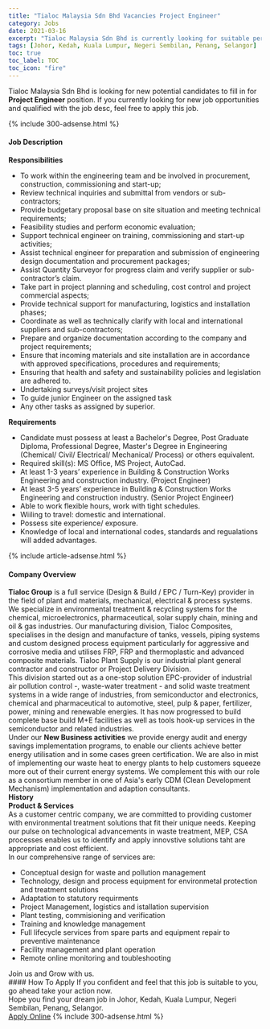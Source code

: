 ```yaml
---
title: "Tialoc Malaysia Sdn Bhd Vacancies Project Engineer" 
category: Jobs 
date: 2021-03-16 
excerpt: "Tialoc Malaysia Sdn Bhd is currently looking for suitable person to fill in the Project Engineer which based in Johor, Kedah, Kuala Lumpur, Negeri Sembilan, Penang, Selangor" 
tags: [Johor, Kedah, Kuala Lumpur, Negeri Sembilan, Penang, Selangor] 
toc: true 
toc_label: TOC 
toc_icon: "fire" 
--- 
```


<p>Tialoc Malaysia Sdn Bhd is looking for new potential candidates to fill in for <b>Project Engineer</b> position. If you currently looking for new job opportunities and qualified with the job desc, feel free to apply this job.
</p>{% include 300-adsense.html %} 
<div><div><h4>Job Description</h4></div><div><div><span><div><div><strong>Responsibilities</strong></div><ul><li>To work within the engineering team and be involved in procurement, construction, commissioning and start-up;</li><li>Review technical inquiries and submittal from vendors or sub-contractors;</li><li>Provide budgetary proposal base on site situation and meeting technical requirements;</li><li>Feasibility studies and perform economic evaluation;</li><li>Support technical engineer on training, commissioning and start-up activities;</li><li>Assist technical engineer for preparation and submission of engineering design documentation and procurement packages;</li><li>Assist Quantity Surveyor for progress claim and verify supplier or sub-contractor&#8217;s claim.</li><li>Take part in project planning and scheduling, cost control and project commercial aspects;</li><li>Provide technical support for manufacturing, logistics and installation phases;</li><li>Coordinate as well as technically clarify with local and international suppliers and sub-contractors;</li><li>Prepare and organize documentation according to the company and project requirements;</li><li>Ensure that incoming materials and site installation are in accordance with approved specifications, procedures and requirements;</li><li>Ensuring that health and safety and sustainability policies and legislation are adhered to.</li><li>Undertaking surveys/visit project sites</li><li>To guide junior Engineer on the assigned task</li><li>Any other tasks as assigned by superior.</li></ul><div><strong>Requirements</strong></div><ul><li>Candidate must possess at least a Bachelor's Degree, Post Graduate Diploma, Professional Degree, Master's Degree in Engineering (Chemical/ Civil/ Electrical/ Mechanical/ Process) or others equivalent.</li><li>Required skill(s): MS Office, MS Project, AutoCad.</li><li>At least 1-3 years&#8217; experience in Building &amp; Construction Works Engineering and construction industry. (Project Engineer)</li><li>At least 3-5 years&#8217; experience in Building &amp; Construction Works Engineering and construction industry. (Senior Project Engineer)</li><li>Able to work flexible hours, work with tight schedules.</li><li>Wiiling to travel: domestic and international.</li><li>Possess site experience/ exposure.</li><li>Knowledge of local and international codes, standards and regualations will added advantages.</li></ul></div></span></div></div></div> 
{% include article-adsense.html %} 
<div><div><h4>Company Overview</h4></div><div><div><span><div><div>
<div>
<strong>Tialoc Group</strong> is a full service (Design &amp; Build / EPC / Turn-Key) provider in the field of plant and materials, mechanical, electrical &amp; process systems. We specialize in environmental treatment &amp; recycling systems for the chemical, microelectronics, pharmaceutical, solar supply chain, mining and oil &amp; gas industries. Our manufacturing division,&#160;Tialoc Composites, specialises in the design and manufacture of tanks, vessels, piping systems and custom designed process equipment particularly for aggressive and corrosive media and utilises FRP, FRP and thermoplastic and advanced composite materials.&#160;Tialoc Plant Supply is our industrial plant general contractor and constructor or Project Delivery Division.</div>
<div>
		This division started out as a one-stop solution EPC-provider of industrial air pollution control -, waste-water treatment - and solid waste treatment systems in a wide range of industries, from semiconductor and electronics, chemical and pharmaceutical to automotive, steel, pulp &amp; paper, fertilizer, power, mining and renewable energies. It has now progressed to build complete base build M+E facilities as well as tools hook-up services in the semiconductor and related industries.</div>
<div>
		Under our <strong>New Business activities</strong> we provide energy audit and energy savings implementation programs, to enable our clients achieve better energy utilisation and in some cases green certification. We are also in mist of implementing our waste heat to energy plants to help customers squeeze more out of their current energy systems. We complement this with our role as a consortium member in one of Asia's early CDM (Clean Development Mechanism) implementation and adaption consultants.</div>
</div>
<div>
<strong>History</strong></div>
<div>
<strong>Product &amp; Services</strong></div>
<div>
<div>
		As a customer centric company, we are committed to providing customer with environmental treatment solutions that fit their unique needs. Keeping our pulse on technological advancements in waste treatment, MEP, CSA processes enables us to identify and apply innovstive solutions taht are appropriate and cost efficient.</div>
<div>
		In our comprehensive range of services are:</div>
<ul>
<li>
			Conceptual design for waste and pollution management</li>
<li>
			Technology, design and process equipment for environmetal protection and treatment solutions</li>
<li>
			Adaptation to statutory requirments</li>
<li>
			Project Management, logistics and istallation supervision</li>
<li>
			Plant testing, commisioning and verification</li>
<li>
			Training and knowledge management</li>
<li>
			Full lifecycle services from spare parts and equipment repair to preventive maintenance</li>
<li>
			Facility management and plant operation</li>
<li>
			Remote online monitoring and toubleshooting</li>
</ul>
</div>
<div>
<div>
		Join us and Grow with us.</div>
</div></div></span></div></div></div> 
#### How To Apply 
If you confident and feel that this job is suitable to you, go ahead take your action now. <br/> 
Hope you find your dream job in Johor, Kedah, Kuala Lumpur, Negeri Sembilan, Penang, Selangor. <br/> 
<a href="https://www.jobstreet.com.my/en/job/project-engineer-4507573?jobId=jobstreet-my-job-4507573&" class="btn btn--info" target="_blank" rel="nofollow noopenner">Apply Online</a> 
{% include 300-adsense.html %} 